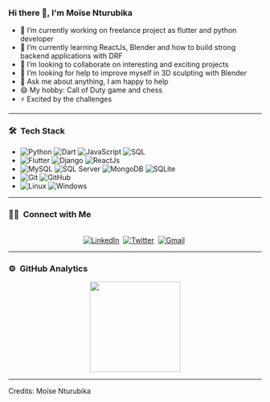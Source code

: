 ### Hi there 👋, I'm Moïse Nturubika


- 🔭 I’m currently working on freelance project as flutter and python developer
- 🌱 I’m currently learning ReactJs, Blender and how to build strong backend applications with DRF
- 👯 I’m looking to collaborate on interesting and exciting projects
- 🤔 I’m looking for help to improve myself in 3D sculpting with Blender
- 💬 Ask me about anything, I am happy to help
- 😄 My hobby: Call of Duty game and chess
- ⚡ Excited by the challenges

-----
<h3> 🛠 &nbsp;Tech Stack</h3>

- 
  ![Python](https://img.shields.io/badge/Python-14354C?style=for-the-badge&logo=python&logoColor=white)
  ![Dart](https://img.shields.io/badge/Dart-316192?style=for-the-badge&logo=dart&logoColor=white)
  ![JavaScript](https://img.shields.io/badge/JavaScript-323330?style=for-the-badge&logo=javascript&logoColor=F7DF1E)
  ![SQL](https://img.shields.io/badge/Sql-000000?style=for-the-badge&logo=sql&logoColor=white)
- 
  ![Flutter](https://img.shields.io/badge/Flutter-316192?style=for-the-badge&logo=flutter&logoColor=white)
  ![Django](https://img.shields.io/badge/Django-217346?style=for-the-badge&logo=django&logoColor=white)
  ![ReactJs](https://img.shields.io/badge/React-0078D6?style=for-the-badge&logo=react&logoColor=white)
-
  ![MySQL](https://img.shields.io/badge/Mysql-005E86?&style=for-the-badge&logo=mysql&logoColor=white)
  ![SQL Server](https://img.shields.io/badge/sql_server-A11E23?&style=for-the-badge&logo=sql-server&logoColor=white)
  ![MongoDB](https://img.shields.io/badge/mongodb-239120?&style=for-the-badge&logo=mongodb&logoColor=white)
  ![SQLite](https://img.shields.io/badge/Sqlite-005E86?&style=for-the-badge&logo=sqlite&logoColor=white)
- 
  ![Git](https://img.shields.io/badge/Git-F05032?style=for-the-badge&logo=git&logoColor=white)
  ![GitHub](https://img.shields.io/badge/GitHub-100000?style=for-the-badge&logo=github&logoColor=white)
- 
  ![Linux](https://img.shields.io/badge/linux-000000?style=for-the-badge&logo=linux&logoColor=white)
  ![Windows](https://img.shields.io/badge/Windows-0078D6?style=for-the-badge&logo=windows&logoColor=white)

-----
<h3> 🤝🏻 &nbsp;Connect with Me </h3> 

<p align="center">
<br>
<a href="https://www.linkedin.com/in/moise-nturubika"><img src="https://img.shields.io/badge/linkedin-%230077B5.svg?&style=for-the-badge&logo=linkedin&logoColor=white" alt="LinkedIn" /></a>&nbsp;
<a href="https://twitter.com/MoiseNturubika"><img src="https://img.shields.io/badge/Twitter-1DA1F2?style=for-the-badge&logo=twitter&logoColor=white" alt="Twitter" /></a>&nbsp;
<a href="mailto:nturumoussa@gmail.com?subject=Hello moussa from GitHub"><img src="https://img.shields.io/badge/gmail-%23D14836.svg?&style=for-the-badge&logo=gmail&logoColor=white" alt="Gmail"/></a>&nbsp;
<!--<a href="https://kkvanonymous.github.io/"><img alt="Website" src="https://img.shields.io/website?style=for-the-badge&up_message=portfolio&url=https%3A%2F%2Fkkvanonymous.github.io%2F"></a>-->
</p>


----- 
### ⚙️ &nbsp;GitHub Analytics

<p align="center">
<a href="https://github.com/AVS1508">
  <img height="180em" src="https://github-readme-stats-eight-theta.vercel.app/api?username=Moise-Nturubika&show_icons=true&theme=algolia&include_all_commits=true&count_private=true"/>
  <!--<img height="180em" src="https://github-readme-stats-eight-theta.vercel.app/api/top-langs/?username=AVS1508&layout=compact&langs_count=8&theme=algolia"/>-->
</a>
</p>

-----

Credits: Moïse Nturubika
